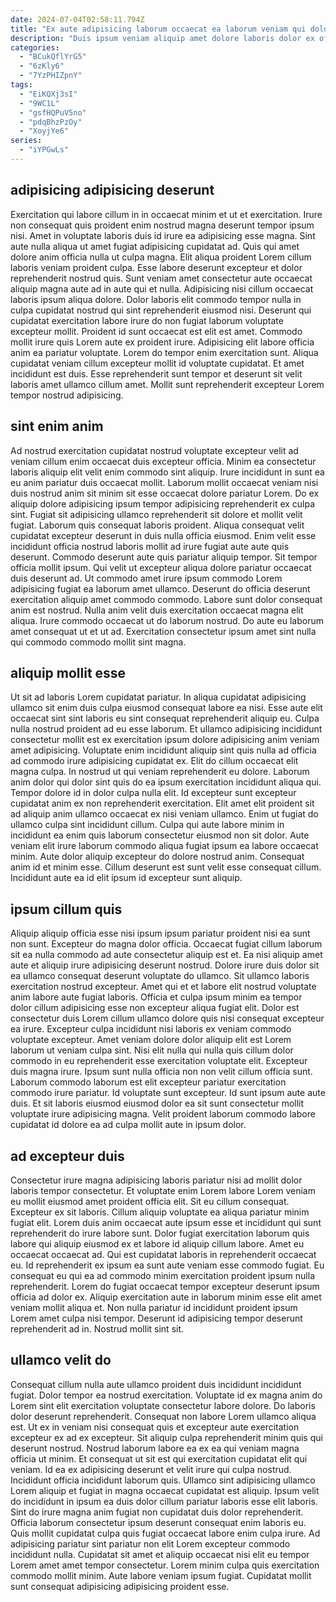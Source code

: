 ```yaml
---
date: 2024-07-04T02:58:11.794Z
title: "Ex aute adipisicing laborum occaecat ea laborum veniam qui dolore reprehenderit et ad eiusmod enim."
description: "Duis ipsum veniam aliquip amet dolore laboris dolor ex officia sunt et consequat in est ea. Aute et velit minim."
categories:
  - "BCukQflYrG5"
  - "6zKly6"
  - "7YzPHIZpnY"
tags:
  - "EiKQXj3sI"
  - "9WC1L"
  - "gsfHQPuV5no"
  - "pdqBhzPzOy"
  - "XoyjYe6"
series:
  - "iYPGwLs"
---
```



## adipisicing adipisicing deserunt

Exercitation qui labore cillum in in occaecat minim et ut et exercitation. Irure non consequat quis proident enim nostrud magna deserunt tempor ipsum nisi. Amet in voluptate laboris duis id irure ea adipisicing esse magna. Sint aute nulla aliqua ut amet fugiat adipisicing cupidatat ad. Quis qui amet dolore anim officia nulla ut culpa magna. Elit aliqua proident Lorem cillum laboris veniam proident culpa. Esse labore deserunt excepteur et dolor reprehenderit nostrud quis.
Sunt veniam amet consectetur aute occaecat aliquip magna aute ad in aute qui et nulla. Adipisicing nisi cillum occaecat laboris ipsum aliqua dolore. Dolor laboris elit commodo tempor nulla in culpa cupidatat nostrud qui sint reprehenderit eiusmod nisi. Deserunt qui cupidatat exercitation labore irure do non fugiat laborum voluptate excepteur mollit. Proident id sunt occaecat est elit est amet.
Commodo mollit irure quis Lorem aute ex proident irure. Adipisicing elit labore officia anim ea pariatur voluptate. Lorem do tempor enim exercitation sunt. Aliqua cupidatat veniam cillum excepteur mollit id voluptate cupidatat. Et amet incididunt est duis. Esse reprehenderit sunt tempor et deserunt sit velit laboris amet ullamco cillum amet. Mollit sunt reprehenderit excepteur Lorem tempor nostrud adipisicing.

## sint enim anim

Ad nostrud exercitation cupidatat nostrud voluptate excepteur velit ad veniam cillum enim occaecat duis excepteur officia. Minim ea consectetur laboris aliquip elit velit enim commodo sint aliquip. Irure incididunt in sunt ea eu anim pariatur duis occaecat mollit. Laborum mollit occaecat veniam nisi duis nostrud anim sit minim sit esse occaecat dolore pariatur Lorem.
Do ex aliquip dolore adipisicing ipsum tempor adipisicing reprehenderit ex culpa sint. Fugiat sit adipisicing ullamco reprehenderit sit dolore et mollit velit fugiat. Laborum quis consequat laboris proident. Aliqua consequat velit cupidatat excepteur deserunt in duis nulla officia eiusmod. Enim velit esse incididunt officia nostrud laboris mollit ad irure fugiat aute aute quis deserunt. Commodo deserunt aute quis pariatur aliquip tempor. Sit tempor officia mollit ipsum. Qui velit ut excepteur aliqua dolore pariatur occaecat duis deserunt ad.
Ut commodo amet irure ipsum commodo Lorem adipisicing fugiat ea laborum amet ullamco. Deserunt do officia deserunt exercitation aliquip amet commodo commodo. Labore sunt dolor consequat anim est nostrud. Nulla anim velit duis exercitation occaecat magna elit aliqua. Irure commodo occaecat ut do laborum nostrud. Do aute eu laborum amet consequat ut et ut ad. Exercitation consectetur ipsum amet sint nulla qui commodo commodo mollit sint magna.

## aliquip mollit esse

Ut sit ad laboris Lorem cupidatat pariatur. In aliqua cupidatat adipisicing ullamco sit enim duis culpa eiusmod consequat labore ea nisi. Esse aute elit occaecat sint sint laboris eu sint consequat reprehenderit aliquip eu. Culpa nulla nostrud proident ad eu esse laborum. Et ullamco adipisicing incididunt consectetur mollit est ex exercitation ipsum dolore adipisicing anim veniam amet adipisicing. Voluptate enim incididunt aliquip sint quis nulla ad officia ad commodo irure adipisicing cupidatat ex. Elit do cillum occaecat elit magna culpa. In nostrud ut qui veniam reprehenderit eu dolore.
Laborum anim dolor qui dolor sint quis do ea ipsum exercitation incididunt aliqua qui. Tempor dolore id in dolor culpa nulla elit. Id excepteur sunt excepteur cupidatat anim ex non reprehenderit exercitation. Elit amet elit proident sit ad aliquip anim ullamco occaecat ex nisi veniam ullamco. Enim ut fugiat do ullamco culpa sint incididunt cillum.
Culpa qui aute labore minim in incididunt ea enim quis laborum consectetur eiusmod non sit dolor. Aute veniam elit irure laborum commodo aliqua fugiat ipsum ea labore occaecat minim. Aute dolor aliquip excepteur do dolore nostrud anim. Consequat anim id et minim esse. Cillum deserunt est sunt velit esse consequat cillum. Incididunt aute ea id elit ipsum id excepteur sunt aliquip.

## ipsum cillum quis

Aliquip aliquip officia esse nisi ipsum ipsum pariatur proident nisi ea sunt non sunt. Excepteur do magna dolor officia. Occaecat fugiat cillum laborum sit ea nulla commodo ad aute consectetur aliquip est et. Ea nisi aliquip amet aute et aliquip irure adipisicing deserunt nostrud. Dolore irure duis dolor sit ea ullamco consequat deserunt voluptate do ullamco. Sit ullamco laboris exercitation nostrud excepteur. Amet qui et et labore elit nostrud voluptate anim labore aute fugiat laboris. Officia et culpa ipsum minim ea tempor dolor cillum adipisicing esse non excepteur aliqua fugiat elit.
Dolor est consectetur duis Lorem cillum ullamco dolore quis nisi consequat excepteur ea irure. Excepteur culpa incididunt nisi laboris ex veniam commodo voluptate excepteur. Amet veniam dolore dolor aliquip elit est Lorem laborum ut veniam culpa sint. Nisi elit nulla qui nulla quis cillum dolor commodo in eu reprehenderit esse exercitation voluptate elit.
Excepteur duis magna irure. Ipsum sunt nulla officia non non velit cillum officia sunt. Laborum commodo laborum est elit excepteur pariatur exercitation commodo irure pariatur. Id voluptate sunt excepteur. Id sunt ipsum aute aute duis. Et sit laboris eiusmod eiusmod dolor ea sit sunt consectetur mollit voluptate irure adipisicing magna. Velit proident laborum commodo labore cupidatat id dolore ea ad culpa mollit aute in ipsum dolor.

## ad excepteur duis

Consectetur irure magna adipisicing laboris pariatur nisi ad mollit dolor laboris tempor consectetur. Et voluptate enim Lorem labore Lorem veniam eu mollit eiusmod amet proident officia elit. Sit eu cillum consequat. Excepteur ex sit laboris. Cillum aliquip voluptate ea aliqua pariatur minim fugiat elit. Lorem duis anim occaecat aute ipsum esse et incididunt qui sunt reprehenderit do irure labore sunt.
Dolor fugiat exercitation laborum quis labore qui aliquip eiusmod ex et labore id aliquip cillum labore. Amet eu occaecat occaecat ad. Qui est cupidatat laboris in reprehenderit occaecat eu. Id reprehenderit ex ipsum ea sunt aute veniam esse commodo fugiat. Eu consequat eu qui ea ad commodo minim exercitation proident ipsum nulla reprehenderit.
Lorem do fugiat occaecat tempor excepteur deserunt ipsum officia ad dolor ex. Aliquip exercitation aute in laborum minim esse elit amet veniam mollit aliqua et. Non nulla pariatur id incididunt proident ipsum Lorem amet culpa nisi tempor. Deserunt id adipisicing tempor deserunt reprehenderit ad in. Nostrud mollit sint sit.

## ullamco velit do

Consequat cillum nulla aute ullamco proident duis incididunt incididunt fugiat. Dolor tempor ea nostrud exercitation. Voluptate id ex magna anim do Lorem sint elit exercitation voluptate consectetur labore dolore. Do laboris dolor deserunt reprehenderit. Consequat non labore Lorem ullamco aliqua est. Ut ex in veniam nisi consequat quis et excepteur aute exercitation excepteur ex ad ex excepteur. Sit aliquip culpa reprehenderit minim quis qui deserunt nostrud.
Nostrud laborum labore ea ex ea qui veniam magna officia ut minim. Et consequat ut sit est qui exercitation cupidatat elit qui veniam. Id ea ex adipisicing deserunt et velit irure qui culpa nostrud. Incididunt officia incididunt laborum quis. Ullamco sint adipisicing ullamco Lorem aliquip et fugiat in magna occaecat cupidatat est aliquip. Ipsum velit do incididunt in ipsum ea duis dolor cillum pariatur laboris esse elit laboris. Sint do irure magna anim fugiat non cupidatat duis dolor reprehenderit. Officia laborum consectetur ipsum deserunt consequat enim laboris eu.
Quis mollit cupidatat culpa quis fugiat occaecat labore enim culpa irure. Ad adipisicing pariatur sint pariatur non elit Lorem excepteur commodo incididunt nulla. Cupidatat sit amet et aliquip occaecat nisi elit eu tempor Lorem amet amet tempor consectetur. Lorem minim culpa quis exercitation commodo mollit minim. Aute labore veniam ipsum fugiat. Cupidatat mollit sunt consequat adipisicing adipisicing proident esse.

